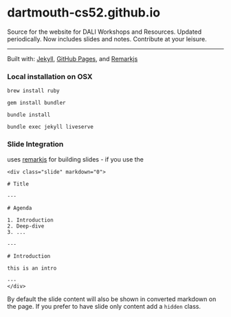 # dartmouth-cs52.github.io

Source for the website for DALI Workshops and Resources.  Updated periodically.  Now includes slides and notes. Contribute at your leisure.

<hr>

Built with: [Jekyll](https://jekyllrb.com/), [GitHub Pages](https://pages.github.com/), and [Remarkjs](https://github.com/gnab/remark)

### Local installation on OSX

`brew install ruby`

`gem install bundler`

`bundle install`

`bundle exec jekyll liveserve`


### Slide Integration

uses [remarkjs](https://github.com/gnab/remark) for building slides - if you use the


```
<div class="slide" markdown="0">

# Title

---

# Agenda

1. Introduction
2. Deep-dive
3. ...

---

# Introduction

this is an intro

---
</div>
```

By default the slide content will also be shown in converted markdown on the page.  If you prefer to have slide only content add a `hidden` class.
